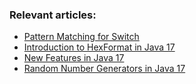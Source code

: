 ### Relevant articles:

- [Pattern Matching for Switch](https://www.baeldung.com/java-switch-pattern-matching)
- [Introduction to HexFormat in Java 17](https://www.baeldung.com/java-hexformat)
- [New Features in Java 17](https://www.baeldung.com/java-17-new-features)
- [Random Number Generators in Java 17](https://www.baeldung.com/java-17-random-number-generators)
